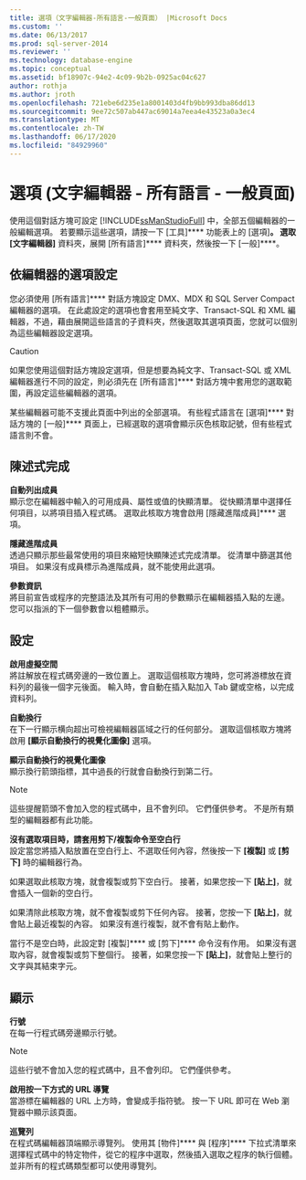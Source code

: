 ```yaml
---
title: 選項（文字編輯器-所有語言-一般頁面） |Microsoft Docs
ms.custom: ''
ms.date: 06/13/2017
ms.prod: sql-server-2014
ms.reviewer: ''
ms.technology: database-engine
ms.topic: conceptual
ms.assetid: bf18907c-94e2-4c09-9b2b-0925ac04c627
author: rothja
ms.author: jroth
ms.openlocfilehash: 721ebe6d235e1a8001403d4fb9bb993dba86dd13
ms.sourcegitcommit: 9ee72c507ab447ac69014a7eea4e43523a0a3ec4
ms.translationtype: MT
ms.contentlocale: zh-TW
ms.lasthandoff: 06/17/2020
ms.locfileid: "84929960"
---
```

# <a name="options-text-editor---all-languages---general-page"></a>選項 (文字編輯器 - 所有語言 - 一般頁面)
  使用這個對話方塊可設定 [!INCLUDE[ssManStudioFull](../includes/ssmanstudiofull-md.md)] 中，全部五個編輯器的一般編輯選項。 若要顯示這些選項，請按一下 [工具]**** 功能表上的 [選項]****。 選取 [文字編輯器]**** 資料夾，展開 [所有語言]**** 資料夾，然後按一下 [一般]****。  
  
## <a name="option-settings-by-editor"></a>依編輯器的選項設定  
 您必須使用 [所有語言]**** 對話方塊設定 DMX、MDX 和 SQL Server Compact 編輯器的選項。 在此處設定的選項也會套用至純文字、Transact-SQL 和 XML 編輯器，不過，藉由展開這些語言的子資料夾，然後選取其選項頁面，您就可以個別為這些編輯器設定選項。  
  
> [!CAUTION]  
>  如果您使用這個對話方塊設定選項，但是想要為純文字、Transact-SQL 或 XML 編輯器進行不同的設定，則必須先在 [所有語言]**** 對話方塊中套用您的選取範圍，再設定這些編輯器的選項。  
  
 某些編輯器可能不支援此頁面中列出的全部選項。 有些程式語言在 [選項]**** 對話方塊的 [一般]**** 頁面上，已經選取的選項會顯示灰色核取記號，但有些程式語言則不會。  
  
## <a name="statement-completion"></a>陳述式完成  
 **自動列出成員**  
 顯示您在編輯器中輸入的可用成員、屬性或值的快顯清單。 從快顯清單中選擇任何項目，以將項目插入程式碼。 選取此核取方塊會啟用 [隱藏進階成員]**** 選項。  
  
 **隱藏進階成員**  
 透過只顯示那些最常使用的項目來縮短快顯陳述式完成清單。 從清單中篩選其他項目。 如果沒有成員標示為進階成員，就不能使用此選項。  
  
 **參數資訊**  
 將目前宣告或程序的完整語法及其所有可用的參數顯示在編輯器插入點的左邊。 您可以指派的下一個參數會以粗體顯示。  
  
## <a name="settings"></a>設定  
 **啟用虛擬空間**  
 將註解放在程式碼旁邊的一致位置上。 選取這個核取方塊時，您可將游標放在資料列的最後一個字元後面。 輸入時，會自動在插入點加入 Tab 鍵或空格，以完成資料列。  
  
 **自動換行**  
 在下一行顯示横向超出可檢視編輯器區域之行的任何部分。 選取這個核取方塊將啟用 **[顯示自動換行的視覺化圖像]** 選項。  
  
 **顯示自動換行的視覺化圖像**  
 顯示換行箭頭指標，其中過長的行就會自動換行到第二行。  
  
> [!NOTE]  
>  這些提醒箭頭不會加入您的程式碼中，且不會列印。 它們僅供參考。 不是所有類型的編輯器都有此功能。  
  
 **沒有選取項目時，請套用剪下/複製命令至空白行**  
 設定當您將插入點放置在空白行上、不選取任何內容，然後按一下 **[複製]** 或 **[剪下]** 時的編輯器行為。  
  
 如果選取此核取方塊，就會複製或剪下空白行。 接著，如果您按一下 **[貼上]**，就會插入一個新的空白行。  
  
 如果清除此核取方塊，就不會複製或剪下任何內容。 接著，您按一下 **[貼上]**，就會貼上最近複製的內容。 如果沒有進行複製，就不會有貼上動作。  
  
 當行不是空白時，此設定對 [複製]**** 或 [剪下]**** 命令沒有作用。 如果沒有選取內容，就會複製或剪下整個行。 接著，如果您按一下 **[貼上]**，就會貼上整行的文字與其結束字元。  
  
## <a name="display"></a>顯示  
 **行號**  
 在每一行程式碼旁邊顯示行號。  
  
> [!NOTE]  
>  這些行號不會加入您的程式碼中，且不會列印。 它們僅供參考。  
  
 **啟用按一下方式的 URL 導覽**  
 當游標在編輯器的 URL 上方時，會變成手指符號。 按一下 URL 即可在 Web 瀏覽器中顯示該頁面。  
  
 **巡覽列**  
 在程式碼編輯器頂端顯示導覽列。 使用其 [物件]**** 與 [程序]**** 下拉式清單來選擇程式碼中的特定物件，從它的程序中選取，然後插入選取之程序的執行個體。 並非所有的程式碼類型都可以使用導覽列。  
  
  
